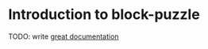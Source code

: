# Introduction to block-puzzle

TODO: write [great documentation](http://jacobian.org/writing/great-documentation/what-to-write/)
